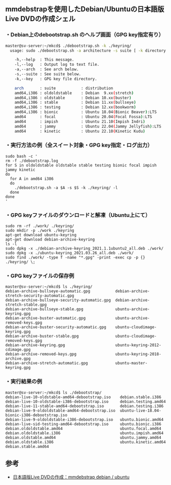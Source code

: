 ## mmdebstrapを使用したDebian/Ubuntuの**日本語版Live DVD**の作成シェル  
  
### ・Debian上のdebootstrap.sh のヘルプ画面（GPG key指定有り）
  
``` bash:Debian上のdebootstrap.sh のヘルプ画面（GPG key指定有り）
master@sv-server:~/mkcd$ ./debootstrap.sh -k ./keyring/
  usage: sudo ./debootstrap.sh -a architecture -s suite [ -k directory ]

    -h,--help  : This message.
    -l,--log   : Output log to text file.
    -a,--arch  : See arch below.
    -s,--suite : See suite below.
    -k,--key   : GPG key file directory.

    arch       : suite           : distribution
    amd64,i386 : oldoldstable    : Debian  9.xx(stretch)
    amd64,i386 : oldstable       : Debian 10.xx(buster)
    amd64,i386 : stable          : Debian 11.xx(bullseye)
    amd64,i386 : testing         : Debian 12.xx(bookworm)
    amd64,i386 : bionic          : Ubuntu 18.04(Bionic Beaver):LTS
    amd64      : focal           : Ubuntu 20.04(Focal Fossa):LTS
    amd64      : impish          : Ubuntu 21.10(Impish Indri)
    amd64      : jammy           : Ubuntu 22.04(Jammy Jellyfish):LTS
    amd64      : kinetic         : Ubuntu 22.10(Kinetic Kudu)
```
  
### ・実行方法の例（全スイート対象・GPG key指定・ログ出力）  
``` bash:実行方法の例（全スイート対象・GPG key指定・ログ出力）
sudo bash -c '
rm -f ./debootstrap.log
for S in oldoldstable oldstable stable testing bionic focal impish jammy kinetic
do
  for A in amd64 i386
  do
    ./debootstrap.sh -a $A -s $S -k ./keyring/ -l
  done
done
'
```
  
### ・GPG keyファイルのダウンロードと解凍（Ubuntu上にて）  
``` bash:GPG keyファイルのダウンロードと解凍（Ubuntu上にて）
sudo rm -rf ./work/ ./keyring/
sudo mkdir -p ./work ./keyring
apt-get download ubuntu-keyring
apt-get download debian-archive-keyring
ls -l
sudo dpkg -x ./debian-archive-keyring_2021.1.1ubuntu2_all.deb ./work/
sudo dpkg -x ./ubuntu-keyring_2021.03.26_all.deb ./work/
sudo find ./work/ -type f -name "*.gpg" -print -exec cp -p {} ./keyring/ \;
```
  
### ・GPG keyファイルの保存例  
``` bash:ls ./keyring/
master@sv-server:~/mkcd$ ls ./keyring/
debian-archive-bullseye-automatic.gpg           debian-archive-stretch-security-automatic.gpg
debian-archive-bullseye-security-automatic.gpg  debian-archive-stretch-stable.gpg
debian-archive-bullseye-stable.gpg              ubuntu-archive-keyring.gpg
debian-archive-buster-automatic.gpg             ubuntu-archive-removed-keys.gpg
debian-archive-buster-security-automatic.gpg    ubuntu-cloudimage-keyring.gpg
debian-archive-buster-stable.gpg                ubuntu-cloudimage-removed-keys.gpg
debian-archive-keyring.gpg                      ubuntu-keyring-2012-cdimage.gpg
debian-archive-removed-keys.gpg                 ubuntu-keyring-2018-archive.gpg
debian-archive-stretch-automatic.gpg            ubuntu-master-keyring.gpg
```
  
### ・実行結果の例  
``` bash:ls ./debootstrap/
master@sv-server:~/mkcd$ ls ./debootstrap/
debian-live-10-oldstable-amd64-debootstrap.iso    debian.stable.i386
debian-live-10-oldstable-i386-debootstrap.iso     debian.testing.amd64
debian-live-11-stable-amd64-debootstrap.iso       debian.testing.i386
debian-live-9-oldoldstable-amd64-debootstrap.iso  ubuntu-live-18.04-bionic-i386-debootstrap.iso
debian-live-9-oldoldstable-i386-debootstrap.iso   ubuntu.bionic.amd64
debian-live-sid-testing-amd64-debootstrap.iso     ubuntu.bionic.i386
debian.oldoldstable.amd64                         ubuntu.focal.amd64
debian.oldoldstable.i386                          ubuntu.impish.amd64
debian.oldstable.amd64                            ubuntu.jammy.amd64
debian.oldstable.i386                             ubuntu.kinetic.amd64
debian.stable.amd64
```
  
## 参考  
* [日本語版Live DVDの作成：mmdebstrap debian / ubuntu](https://qiita.com/office-itou/items/f212b93d990ac97f6c98)  
